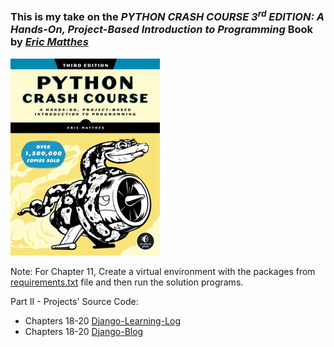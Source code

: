 ### This is my take on the _PYTHON CRASH COURSE 3<sup>rd</sup> EDITION: A Hands-On, Project-Based Introduction to Programming_ Book by _[Eric Matthes](https://ehmatthes.github.io/)_ 

![Python Crash Course 3rd Edition](PythonCrashCourse3e_front.png)

Note: For Chapter 11, Create a virtual environment with the packages from [requirements.txt](Exercises/Ch11/requirements.txt) file and then run the solution programs.

Part II - Projects' Source Code:
- Chapters 18-20 [Django-Learning-Log](https://github.com/Shreehar-KE/pcc-django-learning-log)
- Chapters 18-20 [Django-Blog](https://github.com/Shreehar-KE/pcc-django-blog)
